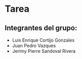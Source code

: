 # Tarea

## Integrantes del grupo:
- Luis Enrique Cortijo Gonzales
- Juan Pedro Vazques
- Jerimy Pierre Sandoval Rivera